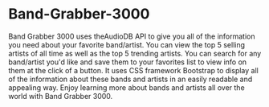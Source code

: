 # Band-Grabber-3000

Band Grabber 3000 uses theAudioDB API to give you all of the information you need about your 
favorite band/artist. You can view the top 5 selling artists of all time as well as the top 5 
trending artists. You can search for any band/artist you'd like and save them to your favorites list 
to view info on them at the click of a button. It uses CSS framework Bootstrap to display all of the 
information about these bands and artists in an easily readable and appealing way. Enjoy learning more about
bands and artists all over the world with Band Grabber 3000.
